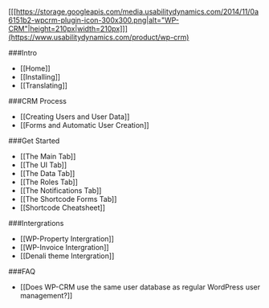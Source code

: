 [[[https://storage.googleapis.com/media.usabilitydynamics.com/2014/11/0a6151b2-wpcrm-plugin-icon-300x300.png|alt="WP-CRM"|height=210px|width=210px]]](https://www.usabilitydynamics.com/product/wp-crm)

###Intro
* [[Home]]
* [[Installing]]
* [[Translating]]

###CRM Process
* [[Creating Users and User Data]]
* [[Forms and Automatic User Creation]]

###Get Started
* [[The Main Tab]]
* [[The UI Tab]]
* [[The Data Tab]]
* [[The Roles Tab]]
* [[The Notifications Tab]]
* [[The Shortcode Forms Tab]]
* [[Shortcode Cheatsheet]]

###Intergrations
* [[WP-Property Intergration]]
* [[WP-Invoice Intergration]]
* [[Denali theme Intergration]]

###FAQ
* [[Does WP-CRM use the same user database as regular WordPress user management?]]